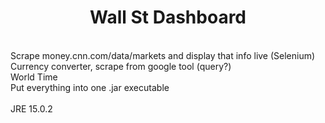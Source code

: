 # <div align="center">Wall St Dashboard</div>

</br>

<div>Scrape money.cnn.com/data/markets and display that info live (Selenium)</div>
<div>Currency converter, scrape from google tool (query?)<div>
<div>World Time</div>
<div>Put everything into one .jar executable</div>

</br>

<div>JRE 15.0.2</div
